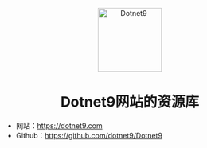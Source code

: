 <p align="center">
  <a href="https://dotnet9.com">
    <img src="https://img1.dotnet9.com/site/logo.png" width="128" height="128" alt="Dotnet9">
  </a>
</p>

<h1 align="center">Dotnet9网站的资源库</h1>

- 网站：https://dotnet9.com
- Github：https://github.com/dotnet9/Dotnet9
